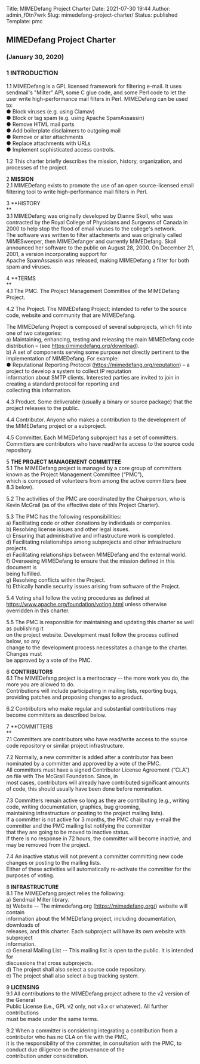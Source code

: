 Title: MIMEDefang Project Charter
Date: 2021-07-30 19:44
Author: admin_f0tn7wrk
Slug: mimedefang-project-charter/
Status: published
Template: pmc


## MIMEDefang Project Charter

### (January 30, 2020)

### 1 **INTRODUCTION**

1.1 MIMEDefang is a GPL licensed framework for filtering e-mail. It uses sendmail's "Milter" API, some C glue code, and some Perl code to let the user write high-performance mail filters in Perl. MIMEDefang can be used to:  
● Block viruses (e.g. using Clamav)  
● Block or tag spam (e.g. using Apache SpamAssassin)  
● Remove HTML mail parts  
● Add boilerplate disclaimers to outgoing mail  
● Remove or alter attachments  
● Replace attachments with URLs  
● Implement sophisticated access controls.  

1.2 This charter briefly describes the mission, history, organization, and processes of the project.  

2 **MISSION**  
2.1 MIMEDefang exists to promote the use of an open source-licensed email filtering tool to write high-performance mail filters in Perl.  

3 **HISTORY  
**  
3.1 MIMEDefang was originally developed by Dianne Skoll, who was contracted by the Royal College of Physicians and Surgeons of Canada in 2000 to help stop the flood of email viruses to the college's network.  
The software was written to filter attachments and was originally called MIMESweeper, then MIMEDefanger and currently MIMEDefang.
Skoll announced her software to the public on August 28, 2000. On December 21, 2001, a version incorporating support for  
Apache SpamAssassin was released, making MIMEDefang a filter for both spam and viruses.  

4 **TERMS  
**  
4.1 The PMC. The Project Management Committee of the MIMEDefang Project.  

4.2 The Project. The MIMEDefang Project; intended to refer to the source code, website and community that are MIMEDefang.  

The MIMEDefang Project is composed of several subprojects, which fit into one of two categories:  
a) Maintaining, enhancing, testing and releasing the main MIMEDefang code distribution – (see https://mimedefang.org/download).  
b) A set of components serving some purpose not directly pertinent to the implementation of MIMEDefang. For example:  
● Reputational Reporting Protocol (https://mimedefang.org/reputation) – a project to develop a system to collect IP reputation  
information about SMTP clients. Interested parties are invited to join in creating a standard protocol for reporting and  
collecting this information.  

4.3 Product. Some deliverable (usually a binary or source package) that the project releases to the public.  

4.4 Contributor. Anyone who makes a contribution to the development of the MIMEDefang project or a subproject.  

4.5 Committer. Each MIMEDefang subproject has a set of committers. Committers are contributors who have read/write access to the source code repository.  

5 **THE PROJECT MANAGEMENT COMMITTEE**  
5.1 The MIMEDefang project is managed by a core group of committers known as the Project Management Committee (“PMC”),  
which is composed of volunteers from among the active committers (see 8.3 below).  

5.2 The activities of the PMC are coordinated by the Chairperson, who is Kevin McGrail (as of the effective date of this Project Charter).  

5.3 The PMC has the following responsibilities:  
a) Facilitating code or other donations by individuals or companies.  
b) Resolving license issues and other legal issues.  
c) Ensuring that administrative and infrastructure work is completed.  
d) Facilitating relationships among subprojects and other infrastructure projects.  
e) Facilitating relationships between MIMEDefang and the external world.  
f) Overseeing MIMEDefang to ensure that the mission defined in this document is  
being fulfilled.  
g) Resolving conflicts within the Project.  
h) Ethically handle security issues arising from software of the Project.  

5.4 Voting shall follow the voting procedures as defined at  
https://www.apache.org/foundation/voting.html unless otherwise overridden in this charter.  

5.5 The PMC is responsible for maintaining and updating this charter as well as publishing it  
on the project website. Development must follow the process outlined below, so any  
change to the development process necessitates a change to the charter. Changes must  
be approved by a vote of the PMC.  

6 **CONTRIBUTORS**  
6.1 The MIMEDefang project is a meritocracy -- the more work you do, the more you are allowed to do.  
Contributions will include participating in mailing lists, reporting bugs, providing patches and proposing changes to a product.  

6.2 Contributors who make regular and substantial contributions may become committers as described below.  

7 **COMMITTERS  
**  
7.1 Committers are contributors who have read/write access to the source code repository or similar project infrastructure.  

7.2 Normally, a new committer is added after a contributor has been nominated by a committer and approved by a vote of the PMC.  
All committers must have a signed Contributor License Agreement (“CLA”) on file with The McGrail Foundation. Since, in  
most cases, contributors will already have contributed significant amounts of code, this should usually have been done before nomination.  

7.3 Committers remain active so long as they are contributing (e.g., writing code, writing documentation, graphics, bug grooming,  
maintaining infrastructure or posting to the project mailing lists).  
If a committer is not active for 3 months, the PMC chair may e-mail the committer and the PMC mailing list notifying the committer  
that they are going to be moved to inactive status.  
If there is no response in 72 hours, the committer will become inactive, and may be removed from the project.  

7.4 An inactive status will not prevent a committer committing new code changes or posting to the mailing lists.  
Either of these activities will automatically re-activate the committer for the purposes of voting.  

8 **INFRASTRUCTURE**  
8.1 The MIMEDefang project relies the following:  
a) Sendmail Milter library.  
b) Website -- The mimedefang.org (https://mimedefang.org/) website will contain  
information about the MIMEDefang project, including documentation, downloads of  
releases, and this charter. Each subproject will have its own website with subproject  
information.  
c) General Mailing List -- This mailing list is open to the public. It is intended for  
discussions that cross subprojects.  
d) The project shall also select a source code repository.  
e) The project shall also select a bug tracking system.  

9 **LICENSING**  
9.1 All contributions to the MIMEDefang project adhere to the v2 version of the General  
Public License (i.e., GPL v2 only, not v3.x or whatever). All further contributions  
must be made under the same terms.  

9.2 When a committer is considering integrating a contribution from a contributor who has no CLA on file with the PMC,  
it is the responsibility of the committer, in consultation with the PMC, to conduct due diligence on the provenance of the  
contribution under consideration.
